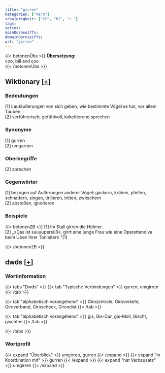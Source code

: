 ```yaml
---
title: "girren"
kategorien: ["Verb"]
schwierigkeit: ["k2", "h2", "r_"]
tags:
series:
mainDornseiffs:
domainDornseiffs:
url: "girren"
---
```


{{< betonenÜbs >}}
**Übersetzung:**  
coo, bill and coo  
{{< /betonenÜbs >}}

## Wiktionary [[+](https://de.wiktionary.org/wiki/girren)]

### Bedeutungen
[1] Lautäußerungen von sich geben, wie bestimmte Vögel es tun, vor allem Tauben  
[2] verführerisch, gefühlvoll, kokettierend sprechen  

### Synonyme
[1] gurren  
[2] umgarnen  

### Oberbegriffe
[2] sprechen  

### Gegenwörter
[1] bezogen auf Äußerungen anderer Vögel: gackern, krähen, pfeifen, schnattern, singen, tirilieren, tröten, zwitschern  
[2] abstoßen, ignorieren  

### Beispiele
{{< betonenZB >}}
[1] Im Stall girren die Hühner.  
[2] „»Das ist suuuupersüß«, girrt eine junge Frau wie eine Operettendiva beim Üben ihrer Tonleitern.“[1]  

{{< /betonenZB >}}


## dwds [[+](https://www.dwds.de/wb/girren)]

### Wortinformation
{{< tabs "Dwds" >}}
{{< tab "Typische Verbindungen" >}}
gurren, umgirren
{{< /tab >}}

{{< tab "alphabetisch vorangehend" >}}
Girozentrale, Giroverkehr, Giroverband, Giroscheck, Girondist
{{< /tab >}}

{{< tab "alphabetisch vorangehend" >}}
gis, Gis-Dur, gis-Moll, Gischt, gischten
{{< /tab >}}

{{< /tabs >}}

### Wortprofil
{{< expand "Überblick" >}} umgirren, gurren {{< /expand >}}
{{< expand "in Koordination mit" >}} gurren {{< /expand >}}
{{< expand "hat Verbzusatz" >}} umgirren {{< /expand >}}

